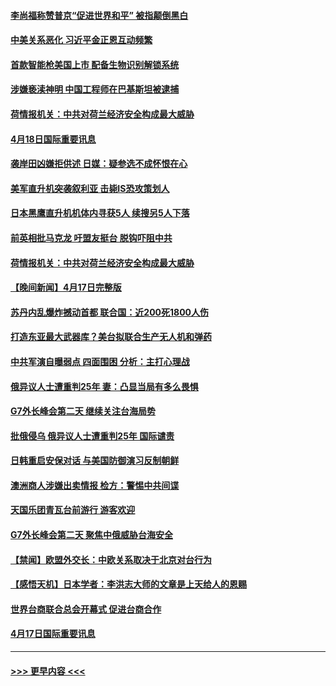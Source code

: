 #### [李尚福称赞普京“促进世界和平” 被指颠倒黑白](../pages/prog202/a103693682.md?t=04190043) 
#### [中美关系恶化 习近平金正恩互动频繁](../pages/prog202/a103693535.md?t=04190043) 
#### [首款智能枪美国上市 配备生物识别解锁系统](../pages/prog202/a103693513.md?t=04190043) 
#### [涉嫌亵渎神明 中国工程师在巴基斯坦被逮捕](../pages/prog202/a103693525.md?t=04190043) 
#### [荷情报机关：中共对荷兰经济安全构成最大威胁](../pages/prog202/a103693506.md?t=04190043) 
#### [4月18日国际重要讯息](../pages/prog202/a103693505.md?t=04190043) 
#### [袭岸田凶嫌拒供述 日媒：疑参选不成怀恨在心](../pages/prog202/a103693446.md?t=04190043) 
#### [美军直升机突袭叙利亚 击毙IS恐攻策划人](../pages/prog202/a103693432.md?t=04190043) 
#### [日本黑鹰直升机机体内寻获5人 续搜另5人下落](../pages/prog202/a103693427.md?t=04190043) 
#### [前英相批马克龙 吁盟友挺台 脱钩吓阻中共](../pages/prog202/a103693392.md?t=04190043) 
#### [荷情报机关：中共对荷兰经济安全构成最大威胁](../pages/prog202/a103693384.md?t=04190043) 
#### [【晚间新闻】4月17日完整版](../pages/prog202/a103693269.md?t=04190043) 
#### [苏丹内乱爆炸撼动首都 联合国：近200死1800人伤](../pages/prog202/a103693308.md?t=04190043) 
#### [打造东亚最大武器库？美台拟联合生产无人机和弹药](../pages/prog202/a103693255.md?t=04190043) 
#### [中共军演自曝弱点 四面围困 分析：主打心理战](../pages/prog202/a103693291.md?t=04190043) 
#### [俄异议人士遭重判25年 妻：凸显当局有多么畏惧](../pages/prog202/a103693254.md?t=04190043) 
#### [G7外长峰会第二天 继续关注台海局势](../pages/prog202/a103693146.md?t=04190043) 
#### [批俄侵乌 俄异议人士遭重判25年 国际谴责](../pages/prog202/a103693133.md?t=04190043) 
#### [日韩重启安保对话 与美国防御演习反制朝鲜](../pages/prog202/a103692942.md?t=04190043) 
#### [澳洲商人涉嫌出卖情报 检方：警惕中共间谍](../pages/prog202/a103692939.md?t=04190043) 
#### [天国乐团青瓦台前游行 游客欢迎](../pages/prog202/a103692949.md?t=04190043) 
#### [G7外长峰会第二天 聚焦中俄威胁台海安全](../pages/prog202/a103692940.md?t=04190043) 
#### [【禁闻】欧盟外交长：中欧关系取决于北京对台行为](../pages/prog202/a103692852.md?t=04190043) 
#### [【感悟天机】日本学者：李洪志大师的文章是上天给人的恩赐](../pages/prog202/a103692634.md?t=04190043) 
#### [世界台商联合总会开幕式 促进台商合作](../pages/prog202/a103692635.md?t=04190043) 
#### [4月17日国际重要讯息](../pages/prog202/a103692625.md?t=04190043) 

----
#### [ >>> 更早内容 <<< ](../indexes/prog202-earlier.md)
